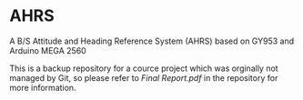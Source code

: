 # AHRS
A B/S Attitude and Heading Reference System (AHRS) based on GY953 and Arduino MEGA 2560

This is a backup repository for a cource project which was orginally not managed by Git, so please refer to *Final Report.pdf* in the repository for more information.